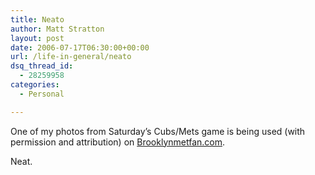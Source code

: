 ```yaml
---
title: Neato
author: Matt Stratton
layout: post
date: 2006-07-17T06:30:00+00:00
url: /life-in-general/neato
dsq_thread_id:
  - 28259958
categories:
  - Personal

---
```

One of my photos from Saturday&#8217;s Cubs/Mets game is being used (with permission and attribution) on [Brooklynmetfan.com][1].

Neat.

 [1]: http://brooklynmetfan.com/?p=163